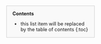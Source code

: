 <div style="background-color:#f9f9f9; border-style:solid; border-width:1px; border-color:#ccc; padding:0px 15px; width:200px; font-size:90%;">

**Contents**

* this list item will be replaced by the table of contents
{:toc}

</div>
